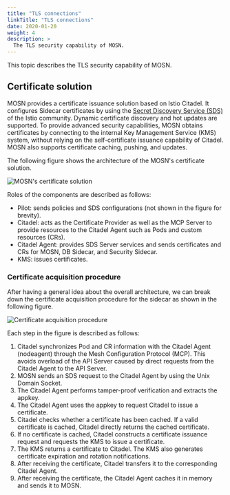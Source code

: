 ```yaml
---
title: "TLS connections"
linkTitle: "TLS connections"
date: 2020-01-20
weight: 4
description: >
  The TLS security capability of MOSN.
---
```


This topic describes the TLS security capability of MOSN.

## Certificate solution

MOSN provides a certificate issuance solution based on Istio Citadel. It configures Sidecar certificates by using the [Secret Discovery Service (SDS)](https://www.envoyproxy.io/docs/envoy/latest/configuration/security/secret) of the Istio community. Dynamic certificate discovery and hot updates are supported. To provide advanced security capabilities, MOSN obtains certificates by connecting to the internal Key Management Service (KMS) system, without relying on the self-certificate issuance capability of Citadel. MOSN also supports certificate caching, pushing, and updates.

The following figure shows the architecture of the MOSN's certificate solution.

![MOSN's certificate solution](mosn-certificate-arch.png)

Roles of the components are described as follows:

- Pilot: sends policies and SDS configurations (not shown in the figure for brevity).
- Citadel: acts as the Certificate Provider as well as the MCP Server to provide resources to the Citadel Agent such as Pods and custom resources (CRs).
- Citadel Agent: provides SDS Server services and sends certificates and CRs for MOSN, DB Sidecar, and Security Sidecar.
- KMS: issues certificates.

### Certificate acquisition procedure

After having a general idea about the overall architecture, we can break down the certificate acquisition procedure for the sidecar as shown in the following figure.

![Certificate acquisition procedure](certificate-request-process.png)

Each step in the figure is described as follows:

1. Citadel synchronizes Pod and CR information with the Citadel Agent (nodeagent) through the Mesh Configuration Protocol (MCP). This avoids overload of the API Server caused by direct requests from the Citadel Agent to the API Server.
2. MOSN sends an SDS request to the Citadel Agent by using the Unix Domain Socket.
3. The Citadel Agent performs tamper-proof verification and extracts the appkey.
4. The Citadel Agent uses the appkey to request Citadel to issue a certificate.
5. Citadel checks whether a certificate has been cached. If a valid certificate is cached, Citadel directly returns the cached certificate.
6. If no certificate is cached, Citadel constructs a certificate issuance request and requests the KMS to issue a certificate.
7. The KMS returns a certificate to Citadel. The KMS also generates certificate expiration and rotation notifications.
8. After receiving the certificate, Citadel transfers it to the corresponding Citadel Agent.
9. After receiving the certificate, the Citadel Agent caches it in memory and sends it to MOSN.

